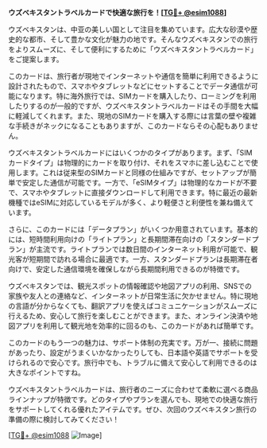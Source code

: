 **ウズベキスタントラベルカードで快適な旅行を！[[TG💪+ @esim1088](https://t.me/s/esim1088)]**

ウズベキスタンは、中亚の美しい国として注目を集めています。広大な砂漠や歴史的な都市、そして豊かな文化が魅力の地です。そんなウズベキスタンでの旅行をよりスムーズに、そして便利にするために「ウズベキスタントラベルカード」をご提案します。

このカードは、旅行者が現地でインターネットや通信を簡単に利用できるように設計されたもので、スマホやタブレットなどにセットすることでデータ通信が可能になります。特に海外旅行では、SIMカードを購入したり、ローミングを利用したりするのが一般的ですが、ウズベキスタントラベルカードはその手間を大幅に軽減してくれます。また、現地のSIMカードを購入する際には言葉の壁や複雑な手続きがネックになることもありますが、このカードならその心配もありません。

ウズベキスタントラベルカードにはいくつかのタイプがあります。まず、「SIMカードタイプ」は物理的にカードを取り付け、それをスマホに差し込むことで使用します。これは従来型のSIMカードと同様の仕組みですが、セットアップが簡単で安定した通信が可能です。一方で、「eSIMタイプ」は物理的なカードが不要で、スマホやタブレットに直接ダウンロードして利用できます。特に最近の最新機種ではeSIMに対応しているモデルが多く、より軽便さと利便性を兼ね備えています。

さらに、このカードには「データプラン」がいくつか用意されています。基本的には、短時間利用向けの「ライトプラン」と長期間滞在向けの「スタンダードプラン」が主流です。ライトプランでは数日間のインターネット利用が可能で、観光客が短期間で訪れる場合に最適です。一方、スタンダードプランは長期滞在者向けで、安定した通信環境を確保しながら長期間利用できるのが特徴です。

ウズベキスタンでは、観光スポットの情報確認や地図アプリの利用、SNSでの家族や友人との連絡など、インターネットが日常生活に欠かせません。特に現地の言語が分からなくても、翻訳アプリを使えばコミュニケーションがスムーズに行えるため、安心して旅行を楽しむことができます。また、オンライン決済や地図アプリを利用して観光地を効率的に回るのも、このカードがあれば簡単です。

このカードのもう一つの魅力は、サポート体制の充実です。万が一、接続に問題があったり、設定がうまくいかなかったりしても、日本語や英語でサポートを受けられるので安心です。旅行中でも、トラブルに備えて安心して利用できるのは大きなポイントですね。

ウズベキスタントラベルカードは、旅行者のニーズに合わせて柔軟に選べる商品ラインナップが特徴です。どのタイプやプランを選んでも、現地での快適な旅行をサポートしてくれる優れたアイテムです。ぜひ、次回のウズベキスタン旅行の準備の際に検討してみてください！

[[TG💪+ @esim1088](https://t.me/s/esim1088) ![Image](https://i.postimg.cc/Y0z9fWf4/image.png)]